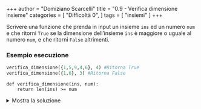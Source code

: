+++
author = "Domiziano Scarcelli"
title = "0.9 - Verifica dimensione insieme"
categories = [
    "Difficoltà 0",
]
tags = [
    "insiemi"
]
+++

Scrivere una funzione che prenda in input un insieme `ins` ed un numero `num` e che ritorni `True` se la dimensione dell’insieme `ins` è maggiore o uguale al numero `num`, e che ritorni `False` altrimenti.

### Esempio esecuzione

```python
verifica_dimensione({1,5,9,4,6}, 4) #Ritorna True
verifica_dimensione({1,6}, 3) #Ritorna False
```

```
def verifica_dimensione(ins, num):
    return len(ins) >= num
```
<details>
<summary>Mostra la soluzione</summary>

```python
# Mantiene l’ordine delle lettere nella lista
def verifica_dimensione(ins, num):
    return len(ins) >= num
```

</details>
